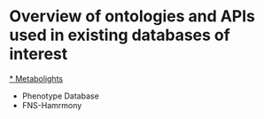 # Overview of ontologies and APIs used in existing databases of interest

[* Metabolights](https://github.com/elixir-europe/biohackathon-projects-2022/blob/main/1/sources/APIs.md)<br />  
* Phenotype Database
* FNS-Hamrmony


